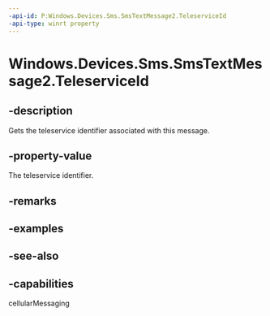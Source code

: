 ----api-id: P:Windows.Devices.Sms.SmsTextMessage2.TeleserviceId
-api-type: winrt property
---<!-- Property syntaxpublic int TeleserviceId { get; }--># Windows.Devices.Sms.SmsTextMessage2.TeleserviceId## -descriptionGets the teleservice identifier associated with this message.## -property-valueThe teleservice identifier.## -remarks## -examples## -see-also## -capabilitiescellularMessaging